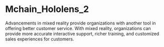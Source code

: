 # Mchain_Hololens_2
Advancements in mixed reality provide organizations with another tool in offering better customer service. With mixed reality, organizations can provide more accurate interactive support, richer training, and customized sales experiences for customers.
